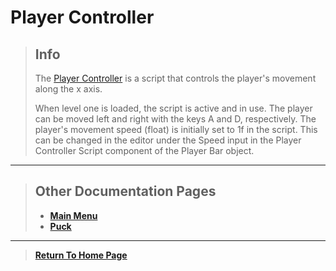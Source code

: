 # Player Controller

>
> ## Info
> 
> The [Player Controller](https://github.com/NoahRobichaux/Robichaux_Breakout/blob/master/Assets/Scripts/PlayerController.cs) is a script that controls the player's movement along the x axis. 
> 
> When level one is loaded, the script is active and in use. The player can be moved left and right with the keys A and D, respectively. The player's movement speed (float) is initially set to 1f in the script. This can be changed in the editor under the Speed input in the Player Controller Script component of the Player Bar object. 
>

***

> ## Other Documentation Pages
> - [**Main Menu**](https://noahrobichaux.github.io/Robichaux_Breakout/docs/mainmenu)
> - [**Puck**](https://noahrobichaux.github.io/Robichaux_Breakout/docs/puck)

***

> 
> [**Return To Home Page**](https://noahrobichaux.github.io/Robichaux_Breakout/)